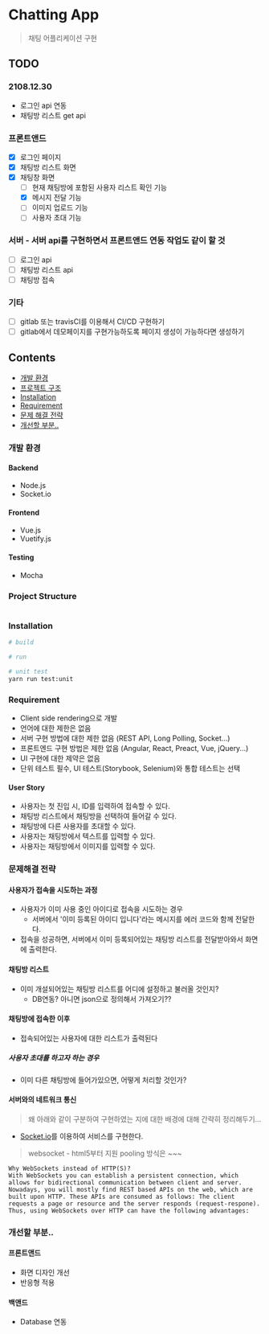 # Chatting App
> 채팅 어플리케이션 구현

## TODO

### 2108.12.30
- 로그인 api 연동
- 채팅방 리스트 get api

### 프론트앤드

- [x] 로그인 페이지
- [x] 채팅방 리스트 화면
- [x] 채팅창 화면
  - [ ] 현재 채팅방에 포함된 사용자 리스트 확인 기능
  - [x] 메시지 전달 기능
  - [ ] 이미지 업로드 기능
  - [ ] 사용자 초대 기능

### 서버 - 서버 api를 구현하면서 프론트앤드 연동 작업도 같이 할 것

- [ ] 로그인 api
- [ ] 채팅방 리스트 api
- [ ] 채팅방 접속

### 기타

- [ ] gitlab 또는 travisCI를 이용해서 CI/CD 구현하기
- [ ] gitlab에서 데모페이지를 구현가능하도록 페이지 생성이 가능하다면 생성하기

## Contents

- [개발 환경](#configuration)
- [프로젝트 구조](#structure)
- [Installation](#installation)
- [Requirement](#requirement)
- [문제 해결 전략](#solution)
- [개선할 부분..](#more)

### 개발 환경 <a id="configuration"></a>

#### Backend

- Node.js
- Socket.io

#### Frontend

- Vue.js
- Vuetify.js

#### Testing

- Mocha

### Project Structure <a id="structure"></a>

```bash
```

### Installation <a id="installation"></a>

```bash
# build

# run

# unit test
yarn run test:unit
```

### Requirement <a id="requirement"></a>

- Client side rendering으로 개발
- 언어에 대한 제한은 없음
- 서버 구현 방법에 대한 제한 없음 (REST API, Long Polling, Socket...)
- 프론트엔드 구현 방법은 제한 없음 (Angular, React, Preact, Vue, jQuery...)
- UI 구현에 대한 제약은 없음
- 단위 테스트 필수, UI 테스트(Storybook, Selenium)와 통합 테스트는 선택

#### User Story

- 사용자는 첫 진입 시, ID를 입력하여 접속할 수 있다.
- 채팅방 리스트에서 채팅방을 선택하여 들어갈 수 있다.
- 채팅방에 다른 사용자를 초대할 수 있다.
- 사용자는 채팅방에서 텍스트를 입력할 수 있다.
- 사용자는 채팅방에서 이미지를 입력할 수 있다.

### 문제해결 전략 <a id="solution"></a>

#### 사용자가 접속을 시도하는 과정

- 사용자가 이미 사용 중인 아이디로 접속을 시도하는 경우
  - 서버에서 '이미 등록된 아이디 입니다'라는 메시지를 에러 코드와 함께 전달한다.
- 접속을 성공하면, 서버에서 이미 등록되어있는 채팅방 리스트를 전달받아와서 화면에 출력한다.

#### 채팅방 리스트

- 이미 개설되어있는 채팅방 리스트를 어디에 설정하고 불러올 것인지?
  - DB연동? 아니면 json으로 정의해서 가져오기??

#### 채팅방에 접속한 이후

- 접속되어있는 사용자에 대한 리스트가 출력된다

##### 사용자 초대를 하고자 하는 경우

- 이미 다른 채팅방에 들어가있으면, 어떻게 처리할 것인가?

#### 서버와의 네트워크 통신

> 왜 아래와 같이 구분하여 구현하였는 지에 대한 배경에 대해 간략히 정리해두기...

- [Socket.io](https://socket.io/)를 이용하여 서비스를 구현한다.

> websocket - html5부터 지원
> pooling 방식은 ~~~

```
Why WebSockets instead of HTTP(S)?
With WebSockets you can establish a persistent connection, which allows for bidirectional communication between client and server. Nowadays, you will mostly find REST based APIs on the web, which are built upon HTTP. These APIs are consumed as follows: The client requests a page or resource and the server responds (request-respone). Thus, using WebSockets over HTTP can have the following advantages:
```


### 개선할 부분.. <a id="more"></a>

#### 프론트앤드

- 화면 디자인 개선
- 반응형 적용

#### 백앤드

- Database 연동 
